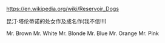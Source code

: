 https://en.wikipedia.org/wiki/Reservoir_Dogs

昆汀·塔伦蒂诺的处女作及成名作(我不信!!!)

Mr. Brown
Mr. White
Mr. Blonde
Mr. Blue
Mr. Orange
Mr. Pink


